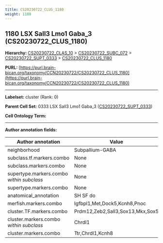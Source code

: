 ```yaml
---
title: CS20230722_CLUS_1180
weight: 1180
---
```

## 1180 LSX Sall3 Lmo1 Gaba_3 (CS20230722_CLUS_1180)
<b>Hierarchy: </b>
[CS20230722_CLAS_10](../CS20230722_CLAS_10) >
[CS20230722_SUBC_072](../CS20230722_SUBC_072) >
[CS20230722_SUPT_0333](../CS20230722_SUPT_0333) >
[CS20230722_CLUS_1180](../CS20230722_CLUS_1180)

**PURL:** [https://purl.brain-bican.org/taxonomy/CCN20230722/CS20230722_CLUS_1180](https://purl.brain-bican.org/taxonomy/CCN20230722/CS20230722_CLUS_1180)

---


**Labelset:** cluster (Rank: 0)

**Parent Cell Set:** 0333 LSX Sall3 Lmo1 Gaba_3 ([CS20230722_SUPT_0333](../CS20230722_SUPT_0333))



**Cell Ontology Term:** 

[MARKER GENES.]: #


---

[TRANSFERRED ANNOTATIONS.]: #


[AUTHOR ANNOTATION FIELDS.]: #


**Author annotation fields:**

| Author annotation | Value |
|-------------------|-------|
|neighborhood|Subpallium-GABA|
|subclass.tf.markers.combo|None|
|subclass.markers.combo|None|
|supertype.markers.combo _within subclass_|None|
|supertype.markers.combo|None|
|anatomical_annotation|SH SF do|
|merfish.markers.combo|Igfbpl1,Met,Dock5,Kcnh8,Pnoc|
|cluster.TF.markers.combo|Prdm12,Zeb2,Sall3,Sox13,Mkx,Sox5|
|cluster.markers.combo _within subclass_|Chrdl1|
|cluster.markers.combo|Ttr,Chrdl1,Kcnh8|
